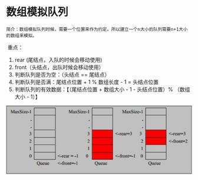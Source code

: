 # 数组模拟队列

 	简介：数组模拟队列时候，需要一个位置来作为约定。所以建立一个n大小的队列需要n+1大小的数组来模拟。

​	重点：

1. rear (尾结点，入队的时候会移动使用)
2. front（头结点，出队时候会移动使用）
3. 判断队列是否为空：（头结点 == 尾结点）
4. 判断队列是否满：尾结点位置 + 1 % 数组长度 - 1  = 头结点位置
5. 判断队列的有效数据：【（尾结点位置 + 数组大小 - 1 - 头结点位置）% （数组大小 - 1）】

![1](img/1.png)